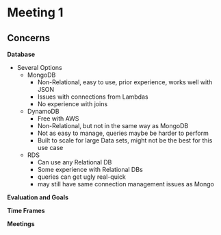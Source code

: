# Meeting 1

## Concerns

**Database**
  - Several Options
    - MongoDB
      - Non-Relational, easy to use, prior experience, works well with JSON
      - Issues with connections from Lambdas
      - No experience with joins
    - DynamoDB
      - Free with AWS
      - Non-Relational, but not in the same way as MongoDB
      - Not as easy to manage, queries maybe be harder to perform
      - Built to scale for large Data sets, might not be the best for this use case
    - RDS
      - Can use any Relational DB
      - Some experience with Relational DBs
      - queries can get ugly real-quick
      - may still have same connection management issues as Mongo


**Evaluation and Goals**

**Time Frames**

**Meetings**
